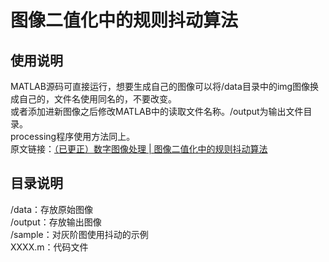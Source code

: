 # 图像二值化中的规则抖动算法

## 使用说明
MATLAB源码可直接运行，想要生成自己的图像可以将/data目录中的img图像换成自己的，文件名使用同名的，不要改变。<br>
或者添加进新图像之后修改MATLAB中的读取文件名称。/output为输出文件目录。<br>
processing程序使用方法同上。<br>
原文链接：<a href="https://mp.weixin.qq.com/s?__biz=MzUzNzI4OTAzMQ==&mid=2247484216&idx=1&sn=fa9a6d62a0cc992ca934611238d43c8f&chksm=fae80b10cd9f8206e4d4b3332e76de2e6caed96150ca73056efb4406f3bd5e6fef9b73202b3f#rd" target="_blank">（已更正）数字图像处理 | 图像二值化中的规则抖动算法</a><br>

## 目录说明
/data：存放原始图像<br>
/output：存放输出图像<br>
/sample：对灰阶图使用抖动的示例<br>
XXXX.m：代码文件<br>
